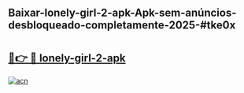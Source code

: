 ## Baixar-lonely-girl-2-apk-Apk-sem-anúncios-desbloqueado-completamente-2025-#tke0x

# <h2><a href="https://ainizakaria.my?title=lonely-girl-2-apk&ref=20M">🔗👉 🔴 lonely-girl-2-apk</a></h2>

[![acn](https://github.com/user-attachments/assets/0f9c940e-d8b0-45ae-aac7-cd30a18b3e1c)](https://ainizakaria.my?title=lonely-girl-2-apk&ref=20M)


